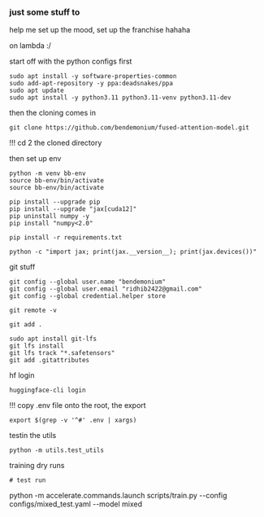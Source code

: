 ### just some stuff to
help me set up the mood, set up the franchise hahaha

on lambda :/

start off with the python configs first

```
sudo apt install -y software-properties-common
sudo add-apt-repository -y ppa:deadsnakes/ppa
sudo apt update
sudo apt install -y python3.11 python3.11-venv python3.11-dev
```

then the cloning comes in

```
git clone https://github.com/bendemonium/fused-attention-model.git
```

!!! cd 2 the cloned directory


then set up env

```
python -m venv bb-env
source bb-env/bin/activate
source bb-env/bin/activate
```
```
pip install --upgrade pip
pip install --upgrade "jax[cuda12]"
pip uninstall numpy -y
pip install "numpy<2.0"
```
```
pip install -r requirements.txt
```
```
python -c "import jax; print(jax.__version__); print(jax.devices())"
```

git stuff

```
git config --global user.name "bendemonium"
git config --global user.email "ridhib2422@gmail.com"
git config --global credential.helper store

git remote -v

git add .

sudo apt install git-lfs
git lfs install
git lfs track "*.safetensors"
git add .gitattributes
```

hf login 

```
huggingface-cli login
```

!!! copy .env file onto the root, the export

```
export $(grep -v '^#' .env | xargs)
```

testin the utils
```
python -m utils.test_utils
```

training dry runs

```
# test run

```
python -m accelerate.commands.launch scripts/train.py --config configs/mixed_test.yaml --model mixed
```